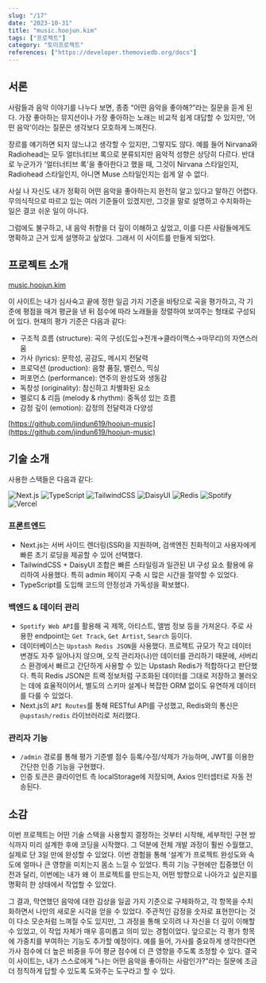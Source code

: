 ```yaml
---
slug: "/17"
date: "2023-10-31"
title: "music.hoojun.kim"
tags: ["프로젝트"]
category: "토이프로젝트"
references: ["https://developer.themoviedb.org/docs"]
---
```


## 서론

사람들과 음악 이야기를 나누다 보면, 종종 “어떤 음악을 좋아해?”라는 질문을 듣게 된다. 가장 좋아하는 뮤지션이나 가장 좋아하는 노래는 비교적 쉽게 대답할 수 있지만, '어떤 음악'이라는 질문은 생각보다 모호하게 느껴진다.

장르를 얘기하면 되지 않느냐고 생각할 수 있지만, 그렇지도 않다. 예를 들어 Nirvana와 Radiohead는 모두 얼터너티브 록으로 분류되지만 음악적 성향은 상당히 다르다. 반대로 누군가가 '얼터너티브 록'을 좋아한다고 했을 때, 그것이 Nirvana 스타일인지, Radiohead 스타일인지, 아니면 Muse 스타일인지는 쉽게 알 수 없다.

사실 나 자신도 내가 정확히 어떤 음악을 좋아하는지 완전히 알고 있다고 말하긴 어렵다. 무의식적으로 따르고 있는 여러 기준들이 있겠지만, 그것을 말로 설명하고 수치화하는 일은 결코 쉬운 일이 아니다.

그럼에도 불구하고, 내 음악 취향을 더 깊이 이해하고 싶었고, 이를 다른 사람들에게도 명확하고 근거 있게 설명하고 싶었다. 그래서 이 사이트를 만들게 되었다.

## 프로젝트 소개

[music.hoojun.kim](https://music.hoojun.kim/)

이 사이트는 내가 심사숙고 끝에 정한 일곱 가지 기준을 바탕으로 곡을 평가하고, 각 기준에 평점을 매겨 평균을 낸 뒤 점수에 따라 노래들을 정렬하여 보여주는 형태로 구성되어 있다. 현재의 평가 기준은 다음과 같다:

- 구조적 흐름 (structure): 곡의 구성(도입→전개→클라이맥스→마무리)의 자연스러움
- 가사 (lyrics): 문학성, 공감도, 메시지 전달력
- 프로덕션 (production): 음향 품질, 밸런스, 믹싱
- 퍼포먼스 (performance): 연주의 완성도와 생동감
- 독창성 (originality): 참신하고 차별화된 요소
- 멜로디 & 리듬 (melody & rhythm): 중독성 있는 흐름
- 감정 깊이 (emotion): 감정의 전달력과 다양성

[https://github.com/jindun619/hoojun-music](https://github.com/jindun619/hoojun-music)

## 기술 소개

사용한 스택들은 다음과 같다:

![Next.js](https://img.shields.io/badge/Next.js-000000?style=for-the-badge&logo=next.js&logoColor=white)
![TypeScript](https://img.shields.io/badge/TypeScript-3178C6?style=for-the-badge&logo=typescript&logoColor=white)
![TailwindCSS](https://img.shields.io/badge/TailwindCSS-06B6D4?style=for-the-badge&logo=tailwindcss&logoColor=white)
![DaisyUI](https://img.shields.io/badge/DaisyUI-5A0EF8?style=for-the-badge&logo=daisyui&logoColor=white)
![Redis](https://img.shields.io/badge/Redis-DC382D?style=for-the-badge&logo=redis&logoColor=white)
![Spotify](https://img.shields.io/badge/Spotify-1DB954?style=for-the-badge&logo=spotify&logoColor=white)
![Vercel](https://img.shields.io/badge/Vercel-000000?style=for-the-badge&logo=vercel&logoColor=white)

### 프론트엔드

- Next.js는 서버 사이드 렌더링(SSR)을 지원하며, 검색엔진 친화적이고 사용자에게 빠른 초기 로딩을 제공할 수 있어 선택했다.
- TailwindCSS + DaisyUI 조합은 빠른 스타일링과 일관된 UI 구성 요소 활용에 유리하여 사용했다. 특히 admin 페이지 구축 시 많은 시간을 절약할 수 있었다.
- TypeScript를 도입해 코드의 안정성과 가독성을 확보했다.

### 백엔드 & 데이터 관리

- `Spotify Web API`를 활용해 곡 제목, 아티스트, 앨범 정보 등을 가져온다. 주로 사용한 endpoint는 `Get Track`, `Get Artist`, `Search` 등이다.
- 데이터베이스는 `Upstash Redis JSON`을 사용했다. 프로젝트 규모가 작고 데이터 변경도 자주 일어나지 않으며, 오직 관리자(나)만 데이터를 관리하기 때문에, 서버리스 환경에서 빠르고 간단하게 사용할 수 있는 Upstash Redis가 적합하다고 판단했다. 특히 Redis JSON은 트랙 정보처럼 구조화된 데이터를 그대로 저장하고 불러오는 데에 효율적이어서, 별도의 스키마 설계나 복잡한 ORM 없이도 유연하게 데이터를 다룰 수 있었다.
- Next.js의 `API Routes`를 통해 RESTful API를 구성했고, Redis와의 통신은 `@upstash/redis` 라이브러리로 처리했다.

### 관리자 기능

- `/admin` 경로를 통해 평가 기준별 점수 등록/수정/삭제가 가능하며, JWT를 이용한 간단한 인증 기능을 구현했다.
- 인증 토큰은 클라이언트 측 localStorage에 저장되며, Axios 인터셉터로 자동 전송된다.

## 소감

이번 프로젝트는 어떤 기술 스택을 사용할지 결정하는 것부터 시작해, 세부적인 구현 방식까지 미리 설계한 후에 코딩을 시작했다. 그 덕분에 전체 개발 과정이 훨씬 수월했고, 실제로 단 3일 만에 완성할 수 있었다. 이번 경험을 통해 ‘설계’가 프로젝트 완성도와 속도에 얼마나 큰 영향을 미치는지 몸소 느낄 수 있었다. 특히 기능 구현에만 집중했던 이전과 달리, 이번에는 내가 왜 이 프로젝트를 만드는지, 어떤 방향으로 나아가고 싶은지를 명확히 한 상태에서 작업할 수 있었다.

그 결과, 막연했던 음악에 대한 감상을 일곱 가지 기준으로 구체화하고, 각 항목을 수치화하면서 나만의 새로운 시각을 얻을 수 있었다. 주관적인 감정을 숫자로 표현한다는 것이 다소 모순처럼 느껴질 수도 있지만, 그 과정을 통해 오히려 나 자신을 더 깊이 이해할 수 있었고, 이 작업 자체가 매우 흥미롭고 의미 있는 경험이었다. 앞으로는 각 평가 항목에 가중치를 부여하는 기능도 추가할 예정이다. 예를 들어, 가사를 중요하게 생각한다면 가사 점수에 더 높은 비중을 두어 평균 점수에 더 큰 영향을 주도록 조정할 수 있다. 결국 이 사이트는, 내가 스스로에게 "나는 어떤 음악을 좋아하는 사람인가?"라는 질문에 조금 더 정직하게 답할 수 있도록 도와주는 도구라고 할 수 있다.
